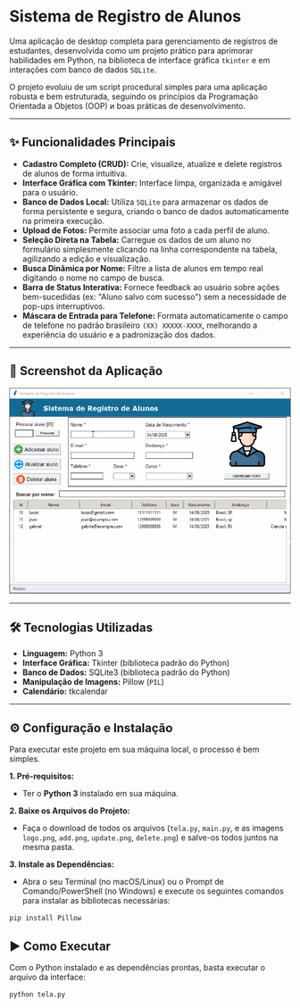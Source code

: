 # Sistema de Registro de Alunos

Uma aplicação de desktop completa para gerenciamento de registros de estudantes, desenvolvida como um projeto prático para aprimorar habilidades em Python, na biblioteca de interface gráfica `tkinter` e em interações com banco de dados `SQLite`.

O projeto evoluiu de um script procedural simples para uma aplicação robusta e bem estruturada, seguindo os princípios da Programação Orientada a Objetos (OOP) и boas práticas de desenvolvimento.

---

## ✨ Funcionalidades Principais

* **Cadastro Completo (CRUD):** Crie, visualize, atualize e delete registros de alunos de forma intuitiva.
* **Interface Gráfica com Tkinter:** Interface limpa, organizada e amigável para o usuário.
* **Banco de Dados Local:** Utiliza `SQLite` para armazenar os dados de forma persistente e segura, criando o banco de dados automaticamente na primeira execução.
* **Upload de Fotos:** Permite associar uma foto a cada perfil de aluno.
* **Seleção Direta na Tabela:** Carregue os dados de um aluno no formulário simplesmente clicando na linha correspondente na tabela, agilizando a edição e visualização.
* **Busca Dinâmica por Nome:** Filtre a lista de alunos em tempo real digitando o nome no campo de busca.
* **Barra de Status Interativa:** Fornece feedback ao usuário sobre ações bem-sucedidas (ex: "Aluno salvo com sucesso") sem a necessidade de pop-ups interruptivos.
* **Máscara de Entrada para Telefone:** Formata automaticamente o campo de telefone no padrão brasileiro `(XX) XXXXX-XXXX`, melhorando a experiência do usuário e a padronização dos dados.

---

## 📸 Screenshot da Aplicação

![Screenshot da Aplicação](sistema-aluno.gif)


---

## 🛠️ Tecnologias Utilizadas

* **Linguagem:** Python 3
* **Interface Gráfica:** Tkinter (biblioteca padrão do Python)
* **Banco de Dados:** SQLite3 (biblioteca padrão do Python)
* **Manipulação de Imagens:** Pillow (`PIL`)
* **Calendário:** tkcalendar

---

## ⚙️ Configuração e Instalação

Para executar este projeto em sua máquina local, o processo é bem simples.

**1. Pré-requisitos:**
* Ter o **Python 3** instalado em sua máquina.

**2. Baixe os Arquivos do Projeto:**
* Faça o download de todos os arquivos (`tela.py`, `main.py`, e as imagens `logo.png`, `add.png`, `update.png`, `delete.png`) e salve-os todos juntos na mesma pasta.

**3. Instale as Dependências:**
* Abra o seu Terminal (no macOS/Linux) ou o Prompt de Comando/PowerShell (no Windows) e execute os seguintes comandos para instalar as bibliotecas necessárias:

```bash
pip install Pillow

```

## ▶️ Como Executar

Com o Python instalado e as dependências prontas, basta executar o arquivo da interface:

```bash
python tela.py

```